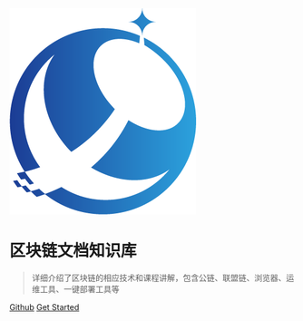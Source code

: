 ![logo](img/yylogo.png)

# 区块链文档知识库

> 详细介绍了区块链的相应技术和课程讲解，包含公链、联盟链、浏览器、运维工具、一键部署工具等


[Github]()
[Get Started](README.md)